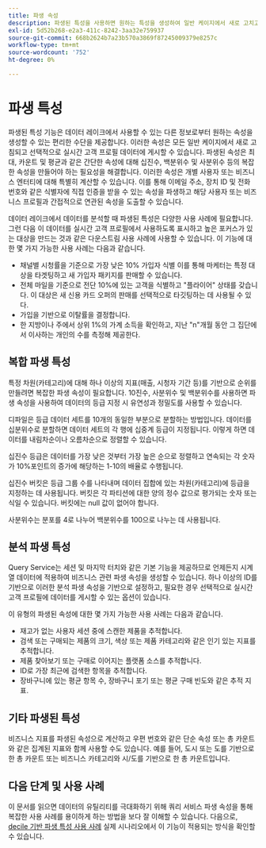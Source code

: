 ```yaml
---
title: 파생 속성
description: 파생된 특성을 사용하면 원하는 특성을 생성하여 일반 케이지에서 새로 고치고 선택적으로 실시간 고객 프로필 데이터에 게시할 수 있습니다. 이 문서에서는 Query Service를 사용하여 프로필 데이터에 사용할 파생된 속성을 만드는 방법에 대한 개요를 제공합니다.
exl-id: 5d52b268-e2a3-411c-8242-3aa32e759937
source-git-commit: 668b2624b7a23b570a3869f87245009379e8257c
workflow-type: tm+mt
source-wordcount: '752'
ht-degree: 0%

---
```


# 파생 특성

파생된 특성 기능은 데이터 레이크에서 사용할 수 있는 다른 정보로부터 원하는 속성을 생성할 수 있는 편리한 수단을 제공합니다. 이러한 속성은 모든 일반 케이지에서 새로 고침되고 선택적으로 실시간 고객 프로필 데이터에 게시할 수 있습니다. 파생된 속성은 최대, 카운트 및 평균과 같은 간단한 속성에 대해 십진수, 백분위수 및 사분위수 등의 복잡한 속성을 만들어야 하는 필요성을 해결합니다. 이러한 속성은 개별 사용자 또는 비즈니스 엔터티에 대해 특별히 계산할 수 있습니다. 이를 통해 이메일 주소, 장치 ID 및 전화 번호와 같은 식별자에 직접 인증을 받을 수 있는 속성을 파생하고 해당 사용자 또는 비즈니스 프로필과 간접적으로 연관된 속성을 도출할 수 있습니다.

데이터 레이크에서 데이터를 분석할 때 파생된 특성은 다양한 사용 사례에 필요합니다. 그런 다음 이 데이터를 실시간 고객 프로필에서 사용하도록 표시하고 높은 포커스가 있는 대상을 만드는 것과 같은 다운스트림 사용 사례에 사용할 수 있습니다. 이 기능에 대한 몇 가지 가능한 사용 사례는 다음과 같습니다.

* 채널별 시청률을 기준으로 가장 낮은 10% 가입자 식별 이를 통해 마케터는 특정 대상을 타겟팅하고 새 가입자 패키지를 판매할 수 있습니다.
* 전체 마일을 기준으로 전단 10%에 있는 고객을 식별하고 &quot;플라이어&quot; 상태를 갖습니다. 이 대상은 새 신용 카드 오퍼의 판매를 선택적으로 타깃팅하는 데 사용될 수 있다.
* 가입을 기반으로 이탈률을 결정합니다.
* 한 지방이나 주에서 상위 1%의 가계 소득을 확인하고, 지난 &quot;n&quot;개월 동안 그 집단에서 이사하는 개인의 수를 측정해 제공한다.

## 복합 파생 특성

특정 차원(카테고리)에 대해 하나 이상의 지표(매출, 시청자 기간 등)를 기반으로 순위를 만들려면 복잡한 파생 속성이 필요합니다. 10진수, 사분위수 및 백분위수를 사용하면 파생 속성을 사용하여 데이터의 등급 지정 시 유연성과 정밀도를 사용할 수 있습니다.

디파일은 등급 데이터 세트를 10개의 동일한 부분으로 분할하는 방법입니다. 데이터를 십분위수로 분할하면 데이터 세트의 각 행에 십중계 등급이 지정됩니다. 이렇게 하면 데이터를 내림차순이나 오름차순으로 정렬할 수 있습니다.

십진수 등급은 데이터를 가장 낮은 것부터 가장 높은 순으로 정렬하고 연속되는 각 숫자가 10%포인트의 증가에 해당하는 1-10의 배율로 수행됩니다.

십진수 버킷은 등급 그룹 수를 나타내며 데이터 집합에 있는 차원(카테고리)에 등급을 지정하는 데 사용됩니다. 버킷은 각 파티션에 대한 양의 정수 값으로 평가되는 숫자 또는 식일 수 있습니다. 버킷에는 null 값이 없어야 합니다.

사분위수는 분포를 4로 나누어 백분위수를 100으로 나누는 데 사용됩니다.

## 분석 파생 특성

Query Service는 세션 및 마지막 터치와 같은 기본 기능을 제공하므로 언제든지 시계열 데이터에 적용하여 비즈니스 관련 파생 속성을 생성할 수 있습니다. 하나 이상의 ID를 기반으로 이러한 분석 파생 속성을 기반으로 설정하고, 필요한 경우 선택적으로 실시간 고객 프로필에 데이터를 게시할 수 있는 옵션이 있습니다.

이 유형의 파생된 속성에 대한 몇 가지 가능한 사용 사례는 다음과 같습니다.

* 재고가 없는 사용자 세션 중에 스캔한 제품을 추적합니다.
* 검색 또는 구매되는 제품의 크기, 색상 또는 제품 카테고리와 같은 인기 있는 지표를 추적합니다.
* 제품 찾아보기 또는 구매로 이어지는 플랫폼 소스를 추적합니다.
* ID로 가장 최근에 검색한 항목을 추적합니다.
* 장바구니에 있는 평균 항목 수, 장바구니 포기 또는 평균 구매 빈도와 같은 추적 지표.

## 기타 파생된 특성

비즈니스 지표를 파생된 속성으로 계산하고 우편 번호와 같은 단순 속성 또는 총 카운트와 같은 집계된 지표와 함께 사용할 수도 있습니다. 예를 들어, 도시 또는 도를 기반으로 한 총 카운트 또는 비즈니스 카테고리와 시/도를 기반으로 한 총 카운트입니다.

## 다음 단계 및 사용 사례

이 문서를 읽으면 데이터의 유틸리티를 극대화하기 위해 쿼리 서비스 파생 속성을 통해 복잡한 사용 사례를 용이하게 하는 방법을 보다 잘 이해할 수 있습니다. 다음으로, [decile 기반 파생 특성 사용 사례](../../use-cases/deciles-use-case.md) 실제 시나리오에서 이 기능이 적용되는 방식을 확인할 수 있습니다.
